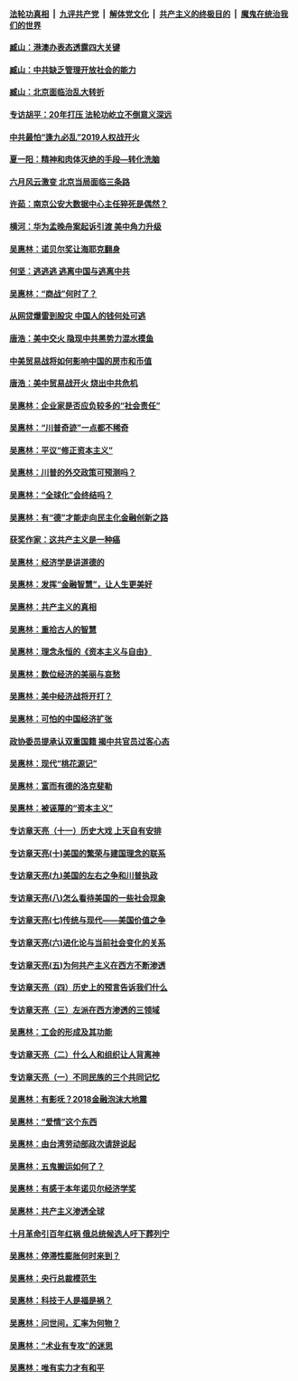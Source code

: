 ####  [法轮功真相](../../../../basic/blob/master/README.md?t=09081313) &nbsp;|&nbsp; [九评共产党](../../../../9ping.md/blob/master/README.md?t=09081313) &nbsp;|&nbsp; [解体党文化](../../../../jtdwh.md/blob/master/README.md?t=09081313)  &nbsp;|&nbsp; [共产主义的终极目的](../../../../gczydzjmd.md/blob/master/README.md?t=09081313) &nbsp;|&nbsp; [魔鬼在统治我们的世界](../../../../mgztzwmdsj.md/blob/master/README.md?t=09081313) 

#### [臧山：港澳办表态透露四大关键](../pages/nsc423/n11421628.md?t=09081313) 

#### [臧山：中共缺乏管理开放社会的能力](../pages/nsc423/n11407457.md?t=09081313) 

#### [臧山：北京面临治乱大转折](../pages/nsc423/n11406895.md?t=09081313) 

#### [专访胡平：20年打压 法轮功屹立不倒意义深远](../pages/nsc423/n11398800.md?t=09081313) 

#### [中共最怕“逢九必乱”2019人权战开火](../pages/nsc423/n11385248.md?t=09081313) 

#### [夏一阳：精神和肉体灭绝的手段—转化洗脑](../pages/nsc423/n11368250.md?t=09081313) 

#### [六月风云激变 北京当局面临三条路](../pages/nsc423/n11313668.md?t=09081313) 

#### [许茹：南京公安大数据中心主任猝死是偶然？](../pages/nsc423/n11064744.md?t=09081313) 

#### [横河：华为孟晚舟案起诉引渡 美中角力升级](../pages/nsc423/n11027230.md?t=09081313) 

#### [吴惠林：诺贝尔奖让海耶克翻身](../pages/nsc423/n10890049.md?t=09081313) 

#### [何坚：逃逃逃 逃离中国与逃离中共](../pages/nsc423/n10592891.md?t=09081313) 

#### [吴惠林：“商战”何时了？](../pages/nsc423/n10573558.md?t=09081313) 

#### [从网贷爆雷到股灾 中国人的钱何处可逃](../pages/nsc423/n10572800.md?t=09081313) 

#### [唐浩：美中交火 隐现中共黑势力混水摸鱼](../pages/nsc423/n10544040.md?t=09081313) 

#### [中美贸易战将如何影响中国的房市和币值](../pages/nsc423/n10543697.md?t=09081313) 

#### [唐浩：美中贸易战开火 烧出中共危机](../pages/nsc423/n10540126.md?t=09081313) 

#### [吴惠林：企业家是否应负较多的“社会责任”](../pages/nsc423/n10535022.md?t=09081313) 

#### [吴惠林：“川普奇迹”一点都不稀奇](../pages/nsc423/n10512808.md?t=09081313) 

#### [吴惠林：平议“修正资本主义”](../pages/nsc423/n10495724.md?t=09081313) 

#### [吴惠林：川普的外交政策可预测吗？](../pages/nsc423/n10462387.md?t=09081313) 

#### [吴惠林：“全球化”会终结吗？](../pages/nsc423/n10452838.md?t=09081313) 

#### [吴惠林：有“德”才能走向民主化金融创新之路](../pages/nsc423/n10432292.md?t=09081313) 

#### [获奖作家：这共产主义是一种癌](../pages/nsc423/n10431541.md?t=09081313) 

#### [吴惠林：经济学是讲道德的](../pages/nsc423/n10398014.md?t=09081313) 

#### [吴惠林：发挥“金融智慧”，让人生更美好](../pages/nsc423/n10375019.md?t=09081313) 

#### [吴惠林：共产主义的真相](../pages/nsc423/n10351394.md?t=09081313) 

#### [吴惠林：重拾古人的智慧](../pages/nsc423/n10337691.md?t=09081313) 

#### [吴惠林：理念永恒的《资本主义与自由》](../pages/nsc423/n10316274.md?t=09081313) 

#### [吴惠林：数位经济的美丽与哀愁](../pages/nsc423/n10292946.md?t=09081313) 

#### [吴惠林：美中经济战将开打？](../pages/nsc423/n10258825.md?t=09081313) 

#### [吴惠林：可怕的中国经济扩张](../pages/nsc423/n10219147.md?t=09081313) 

#### [政协委员提承认双重国籍 揭中共官员过客心态](../pages/nsc423/n10208809.md?t=09081313) 

#### [吴惠林：现代“桃花源记”](../pages/nsc423/n10185234.md?t=09081313) 

#### [吴惠林：富而有德的洛克斐勒](../pages/nsc423/n10142264.md?t=09081313) 

#### [吴惠林：被诬蔑的“资本主义”](../pages/nsc423/n10124816.md?t=09081313) 

#### [专访章天亮（十一）历史大戏 上天自有安排](../pages/nsc423/n10094905.md?t=09081313) 

#### [专访章天亮(十)美国的繁荣与建国理念的联系](../pages/nsc423/n10094899.md?t=09081313) 

#### [专访章天亮(九)美国的左右之争和川普执政](../pages/nsc423/n10094889.md?t=09081313) 

#### [专访章天亮(八)怎么看待美国的一些社会现象](../pages/nsc423/n10094857.md?t=09081313) 

#### [专访章天亮(七)传统与现代——美国价值之争](../pages/nsc423/n10093140.md?t=09081313) 

#### [专访章天亮(六)进化论与当前社会变化的关系](../pages/nsc423/n10092036.md?t=09081313) 

#### [专访章天亮(五)为何共产主义在西方不断渗透](../pages/nsc423/n10083620.md?t=09081313) 

#### [专访章天亮（四）历史上的预言告诉我们什么](../pages/nsc423/n10083606.md?t=09081313) 

#### [专访章天亮（三）左派在西方渗透的三领域](../pages/nsc423/n10081115.md?t=09081313) 

#### [吴惠林：工会的形成及其功能](../pages/nsc423/n10080633.md?t=09081313) 

#### [专访章天亮（二）什么人和组织让人背离神](../pages/nsc423/n10076637.md?t=09081313) 

#### [专访章天亮（一）不同民族的三个共同记忆](../pages/nsc423/n10074188.md?t=09081313) 

#### [吴惠林：有影呒？2018金融泡沫大地震](../pages/nsc423/n10040534.md?t=09081313) 

#### [吴惠林：“爱情”这个东西](../pages/nsc423/n10019423.md?t=09081313) 

#### [吴惠林：由台湾劳动部政次请辞说起](../pages/nsc423/n9979679.md?t=09081313) 

#### [吴惠林：五鬼搬运如何了？](../pages/nsc423/n9925338.md?t=09081313) 

#### [吴惠林：有感于本年诺贝尔经济学奖](../pages/nsc423/n9871883.md?t=09081313) 

#### [吴惠林：共产主义渗透全球](../pages/nsc423/n9812748.md?t=09081313) 

#### [十月革命引百年红祸 俄总统候选人吁下葬列宁](../pages/nsc423/n9810182.md?t=09081313) 

#### [吴惠林：停滞性膨胀何时来到？](../pages/nsc423/n9764136.md?t=09081313) 

#### [吴惠林：央行总裁模范生](../pages/nsc423/n9728134.md?t=09081313) 

#### [吴惠林：科技于人是福是祸？](../pages/nsc423/n9672982.md?t=09081313) 

#### [吴惠林：问世间，汇率为何物？](../pages/nsc423/n9621788.md?t=09081313) 

#### [吴惠林：“术业有专攻”的迷思](../pages/nsc423/n9580363.md?t=09081313) 

#### [吴惠林：唯有实力才有和平](../pages/nsc423/n9529599.md?t=09081313) 

